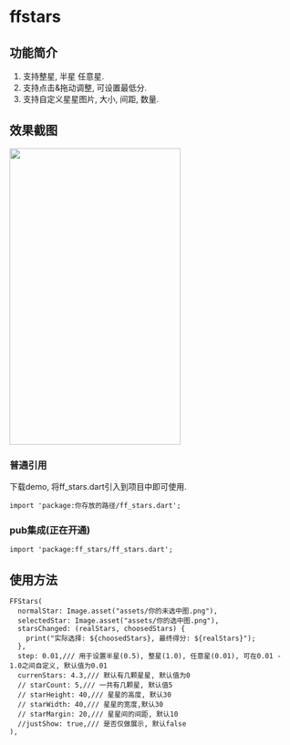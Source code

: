 # ffstars

## 功能简介
1. 支持整星, 半星 任意星.
2. 支持点击&拖动调整, 可设置最低分.
3. 支持自定义星星图片, 大小, 间距, 数量.

## 效果截图
<img src="https://github.com/flutting/ZZResources/blob/master/ZZResources/flutter/flutter_stars.png" width="300" height="520">

### 普通引用
下载demo, 将ff_stars.dart引入到项目中即可使用.
```
import 'package:你存放的路径/ff_stars.dart';
```

### pub集成(正在开通)
```
import 'package:ff_stars/ff_stars.dart';
```

## 使用方法

```
FFStars(
  normalStar: Image.asset("assets/你的未选中图.png"),
  selectedStar: Image.asset("assets/你的选中图.png"),
  starsChanged: (realStars, choosedStars) {
    print("实际选择: ${choosedStars}, 最终得分: ${realStars}");
  },
  step: 0.01,/// 用于设置半星(0.5), 整星(1.0), 任意星(0.01), 可在0.01 - 1.0之间自定义, 默认值为0.01
  currenStars: 4.3,/// 默认有几颗星星, 默认值为0
  // starCount: 5,/// 一共有几颗星, 默认值5
  // starHeight: 40,/// 星星的高度, 默认30
  // starWidth: 40,/// 星星的宽度,默认30
  // starMargin: 20,/// 星星间的间距, 默认10
  //justShow: true,/// 是否仅做展示, 默认false
),
```